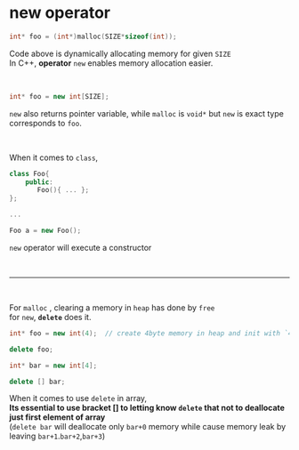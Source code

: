 # new operator

```cpp
int* foo = (int*)malloc(SIZE*sizeof(int));
```

Code above is dynamically allocating memory for given `SIZE`  
In C++, **operator** `new` enables memory allocation easier.

</br>
   
```cpp
int* foo = new int[SIZE];
```
   
`new` also returns pointer variable, while `malloc` is `void*` but `new` is exact type corresponds to `foo`.   
   
</br>

When it comes to `class`,

```cpp
class Foo{
    public:
       Foo(){ ... };
};

...

Foo a = new Foo();
```

`new` operator will execute a constructor

</br>

---

</br>
   
For `malloc` , clearing a memory in `heap` has done by `free`   
for `new`, **`delete`** does it.

```cpp
int* foo = new int(4);  // create 4byte memory in heap and init with `4`

delete foo;

int* bar = new int[4];

delete [] bar;
```

When it comes to use `delete` in array,  
**Its essential to use bracket [] to letting know `delete` that not to deallocate just first element of array**  
(`delete bar` will deallocate only `bar+0` memory while cause memory leak by leaving `bar+1`.`bar+2`,`bar+3`)
